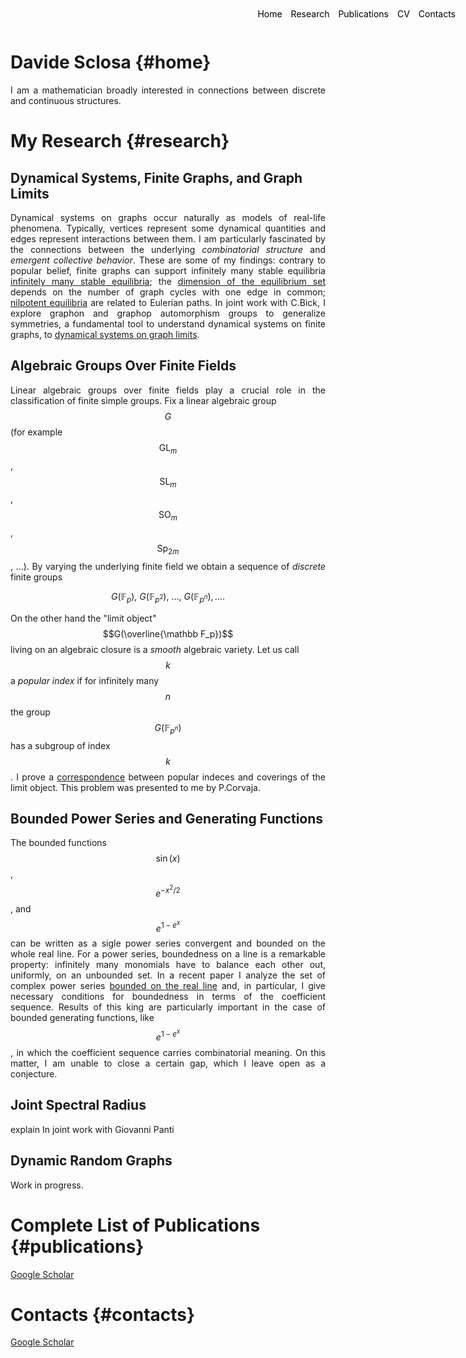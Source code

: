 <style>
.menu {
    position: absolute;
    top: 20px;
    right: 20px;
    list-style-type: none;
    margin: 0;
    padding: 0;
}

.menu li {
    display: inline;
    margin-left: 10px;
}

.menu li:first-child {
    margin-left: 0;
}

p {
    text-align: justify;
}
</style>


<ul class="menu">
    <li><a href="#home" style="text-decoration: none; color: black;">Home</a></li>
    <li><a href="#research" style="text-decoration: none; color: black;">Research</a></li>
    <li><a href="#publications" style="text-decoration: none; color: black;">Publications</a></li>
    <li><a href="#cv" style="text-decoration: none; color: black;">CV</a></li>
    <li><a href="mailto:your-email@example.com" style="text-decoration: none; color: black;">Contacts</a></li>
</ul>



# Davide Sclosa {#home}
I am a mathematician broadly interested in connections between discrete and continuous structures.

# My Research {#research}

## Dynamical Systems, Finite Graphs, and Graph Limits

Dynamical systems on graphs occur naturally as models of real-life phenomena. Typically, vertices represent some dynamical quantities and edges represent interactions between them.
I am particularly fascinated by the connections between the underlying *combinatorial structure* and *emergent collective behavior*. These are some of my findings: contrary to popular belief, finite graphs can support infinitely many stable equilibria [infinitely many stable equilibria](https://epubs.siam.org/doi/10.1137/23M155400X); the [dimension of the equilibrium set](https://arxiv.org/abs/2308.08311) depends on the number of graph cycles with one edge in common; [nilpotent equilibria](https://arxiv.org/pdf/2112.12034)
are related to Eulerian paths. In joint work with C.Bick, I explore graphon and graphop automorphism groups to generalize symmetries, a fundamental tool to understand dynamical systems on finite graphs,
to [dynamical systems on graph limits](https://link.springer.com/article/10.1007/s10884-023-10334-7).


## Algebraic Groups Over Finite Fields
	
Linear algebraic groups over finite fields play a crucial role in the classification of finite simple groups.
Fix a linear algebraic group $$G$$ (for example $$\mathrm{GL}_m$$, $$\mathrm{SL}_m$$, $$\mathrm{SO}_m$$, $$\mathrm{Sp}_{2m}$$, ...).
By varying the underlying finite field we obtain a sequence of *discrete* finite groups

$$
	G(\mathbb F_p),\ G(\mathbb F_{p^2}),\ \ldots,\ G(\mathbb F_{p^n}), \ldots .
$$

On the other hand the "limit object" $$G(\overline{\mathbb F_p})$$ living on an algebraic closure is a *smooth* algebraic variety.
Let us call $$k$$ a *popular index* if for infinitely many $$n$$ the group $$G(\mathbb F_{p^n})$$ has a subgroup of index $$k$$.
I prove a [correspondence](https://www.degruyter.com/document/doi/10.1515/jgth-2022-0110/html?lang=en) between popular indeces and coverings of the limit object.
This problem was presented to me by P.Corvaja.


## Bounded Power Series and Generating Functions

The bounded functions $$\sin(x)$$, $$e^{-x^2/2}$$, and $$e^{1-e^x}$$ can be written as a sigle power series convergent and bounded on the whole real line.
For a power series, boundedness on a line is a remarkable property: infinitely many monomials have to balance each other out, uniformly, on an unbounded set. In a recent paper
I analyze the set of complex power series [bounded on the real line](https://www.sciencedirect.com/science/article/pii/S0022247X24003706) and, in particular,
I give necessary conditions for boundedness in terms of the coefficient sequence. Results of this king are particularly important in the case of bounded generating functions, like $$e^{1-e^x}$$, in which the coefficient sequence carries combinatorial meaning. On this matter, I am unable to close a certain gap, which I leave open as a conjecture.

## Joint Spectral Radius
explain
In joint work with Giovanni Panti

## Dynamic Random Graphs
Work in progress.


# Complete List of Publications {#publications}
[Google Scholar](https://scholar.google.com/citations?user=B392PEAAAAAJ)


# Contacts {#contacts}
[Google Scholar](https://scholar.google.com/citations?user=B392PEAAAAAJ)




<script
  src="https://cdn.mathjax.org/mathjax/latest/MathJax.js?config=TeX-AMS-MML_HTMLorMML"
  type="text/javascript">
</script>




